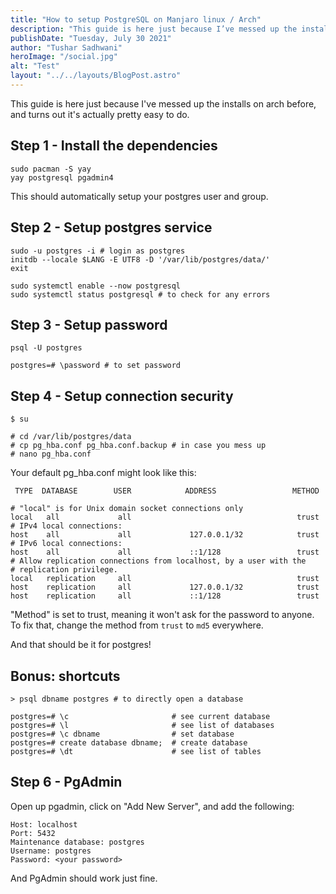 ```yaml
---
title: "How to setup PostgreSQL on Manjaro linux / Arch"
description: "This guide is here just because I’ve messed up the installs on arch before, and turns out it’s actually pretty easy to do."
publishDate: "Tuesday, July 30 2021"
author: "Tushar Sadhwani"
heroImage: "/social.jpg"
alt: "Test"
layout: "../../layouts/BlogPost.astro"
---
```


This guide is here just because I've messed up the installs on arch before, and turns out it's actually pretty easy to do.

## Step 1 - Install the dependencies

```
sudo pacman -S yay
yay postgresql pgadmin4
```

This should automatically setup your postgres user and group.

## Step 2 - Setup postgres service

```
sudo -u postgres -i # login as postgres
initdb --locale $LANG -E UTF8 -D '/var/lib/postgres/data/'
exit

sudo systemctl enable --now postgresql
sudo systemctl status postgresql # to check for any errors
```

## Step 3 - Setup password

```
psql -U postgres

postgres=# \password # to set password
```

## Step 4 - Setup connection security

```
$ su

# cd /var/lib/postgres/data
# cp pg_hba.conf pg_hba.conf.backup # in case you mess up
# nano pg_hba.conf
```

Your default pg_hba.conf might look like this:

```plaintext
 TYPE  DATABASE        USER            ADDRESS                 METHOD

# "local" is for Unix domain socket connections only
local   all             all                                     trust
# IPv4 local connections:
host    all             all             127.0.0.1/32            trust
# IPv6 local connections:
host    all             all             ::1/128                 trust
# Allow replication connections from localhost, by a user with the
# replication privilege.
local   replication     all                                     trust
host    replication     all             127.0.0.1/32            trust
host    replication     all             ::1/128                 trust
```

"Method" is set to trust, meaning it won't ask for the password to anyone. To fix that, change the method from `trust` to `md5` everywhere.

And that should be it for postgres!

## Bonus: shortcuts

```
> psql dbname postgres # to directly open a database

postgres=# \c                       # see current database
postgres=# \l                       # see list of databases
postgres=# \c dbname                # set database
postgres=# create database dbname;  # create database
postgres=# \dt                      # see list of tables
```

## Step 6 - PgAdmin

Open up pgadmin, click on "Add New Server", and add the following:

```plaintext
Host: localhost
Port: 5432
Maintenance database: postgres
Username: postgres
Password: <your password>
```

And PgAdmin should work just fine.
